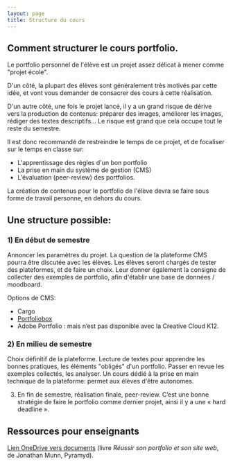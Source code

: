 ```yaml
---
layout: page
title: Structure du cours
---
```


## Comment structurer le cours portfolio.

Le portfolio personnel de l'élève est un projet assez délicat à mener comme "projet école".

D'un côté, la plupart des élèves sont généralement très motivés par cette idée, et vont vous demander de consacrer des cours à cette réalisation.

D'un autre côté, une fois le projet lancé, il y a un grand risque de dérive vers la production de contenus: préparer des images, améliorer les images, rédiger des textes descriptifs... Le risque est grand que cela occupe tout le reste du semestre.

Il est donc recommandé de restreindre le temps de ce projet, et de focaliser sur le temps en classe sur:

- L'apprentissage des règles d'un bon portfolio
- La prise en main du système de gestion (CMS)
- L'évaluation (peer-review) des portfolios.

La création de contenus pour le portfolio de l'élève devra se faire sous forme de travail personne, en dehors du cours.

## Une structure possible:

### 1) En début de semestre

Annoncer les paramètres du projet. La question de la plateforme CMS pourra être discutée avec les élèves. Les élèves seront chargés de tester des plateformes, et de faire un choix. Leur donner également la consigne de collecter des exemples de portfolio, afin d'établir une base de données / moodboard.

Options de CMS:

- Cargo
- [Portfoliobox](https://www.portfoliobox.net/fr/)
- Adobe Portfolio : mais n’est pas disponible avec la Creative Cloud K12.

### 2) En milieu de semestre

Choix définitif de la plateforme. Lecture de textes pour apprendre les bonnes pratiques, les éléments "obligés" d'un portfolio. Passer en revue les exemples collectés, les analyser.
Un cours dédié à la prise en main technique de la plateforme: permet aux élèves d'être autonomes.

3) En fin de semestre, réalisation finale, peer-review. C’est une bonne stratégie de faire le portfolio comme dernier projet, ainsi il y a une « hard deadline ».

## Ressources pour enseignants

[Lien OneDrive vers documents](https://eduvaud-my.sharepoint.com/:f:/g/personal/pr51kln_eduvaud_ch/Eh0E_y-u04BAjNduAb9YVtsBk-_ocwr3eINJVZ46fxGVYw) (livre *Réussir son portfolio et son site web*, de Jonathan Munn, Pyramyd).